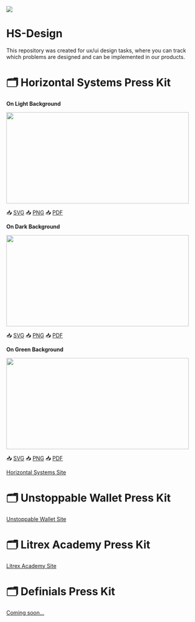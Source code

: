 <img src=https://github.com/horizontalsystems/HS-Design/blob/master/images/hs-header-for-github.png></a>

# HS-Design

This repository was created for ux/ui design tasks, where you can track which problems are designed and can be implemented in our products.

# 🗂 Horizontal Systems Press Kit

**On Light Background**

<img src=https://github.com/horizontalsystems/HS-Design/blob/master/images/HS-Logo-on-light.png width="480" height="240" /></a>

📥 [SVG](http://horizontalsystems.io)
📥 [PNG](http://horizontalsystems.io)
📥 [PDF](http://horizontalsystems.io)

**On Dark Background**

<img src=https://github.com/horizontalsystems/HS-Design/blob/master/images/HS-Logo-on-dark.png width="480" height="240" /></a>

📥 [SVG](http://horizontalsystems.io)
📥 [PNG](http://horizontalsystems.io)
📥 [PDF](http://horizontalsystems.io)

**On Green Background**

<img src=https://github.com/horizontalsystems/HS-Design/blob/master/images/HS-Logo-on-green.png width="480" height="240" /></a>

📥 [SVG](http://horizontalsystems.io)
📥 [PNG](http://horizontalsystems.io)
📥 [PDF](http://horizontalsystems.io)


[Horizontal Systems Site](http://horizontalsystems.io)


# 🗂 Unstoppable Wallet Press Kit


[Unstoppable Wallet Site](http://unstoppable.money)
  
# 🗂 Litrex Academy Press Kit

[Litrex Academy Site](http://litrex.academy)


# 🗂 Definials Press Kit

[Coming soon...](http://soon)
  
